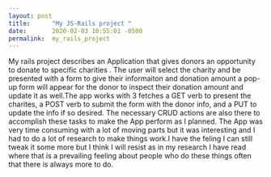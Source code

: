 ```yaml
---
layout: post
title:      "My JS-Rails project "
date:       2020-02-03 10:55:01 -0500
permalink:  my_rails_project
---
```



My rails project describes an Application that gives donors an opportunity to donate to specific charities . The user will select the charity and be presented with a form to give their  informaiton and donation amount a pop-up form will appear for the donor to inspect  their donation amount and update it as well.The app works with 3 fetches a GET verb to present the charites, a POST verb to submit the form with the donor info, and a  PUT to update the info if so desired. The necessary CRUD actions are also there to accomplish these tasks to make the App perform as I planned. The App was very time consuming with a lot of moving parts but it was interesting and I had to do a lot of research to make things work.I have the feling I can still tweak it some more but I think I will resist as in my research I have read where that is a prevailing feeling about people who do these things often that there is always more to do.
